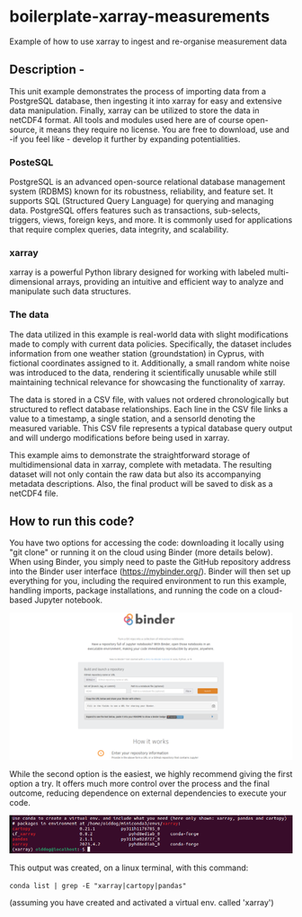 # boilerplate-xarray-measurements
Example of how to use xarray to ingest and re-organise measurement data

## Description - 
This unit example demonstrates the process of importing data from a PostgreSQL database, then ingesting it into xarray for easy and extensive data manipulation. Finally, xarray can be utilized to store the data in netCDF4 format. All tools and modules used here are of course open-source, it means they require no license. You are free to download, use and -if you feel like - develop it further by expanding potentialities. 

### PosteSQL
PostgreSQL is an advanced open-source relational database management system (RDBMS) known for its robustness, reliability, and feature set. It supports SQL (Structured Query Language) for querying and managing data. PostgreSQL offers features such as transactions, sub-selects, triggers, views, foreign keys, and more. It is commonly used for applications that require complex queries, data integrity, and scalability. 

### xarray
xarray is a powerful Python library designed for working with labeled multi-dimensional arrays, providing an intuitive and efficient way to analyze and manipulate such data structures.

### The data
The data utilized in this example is real-world data with slight modifications made to comply with current data policies. Specifically, the dataset includes information from one weather station (groundstation) in Cyprus, with fictional coordinates assigned to it. Additionally, a small random white noise was introduced to the data, rendering it scientifically unusable while still maintaining technical relevance for showcasing the functionality of xarray.

The data is stored in a CSV file, with values not ordered chronologically but structured to reflect database relationships. Each line in the CSV file links a value to a timestamp, a single station, and a sensorId denoting the measured variable. This CSV file represents a typical database query output and will undergo modifications before being used in xarray.

This example aims to demonstrate the straightforward storage of multidimensional data in xarray, complete with metadata. The resulting dataset will not only contain the raw data but also its accompanying metadata descriptions. Also, the final product will be saved to disk as a netCDF4 file. 


## How to run this code? 
You have two options for accessing the code: downloading it locally using "git clone" or running it on the cloud using Binder (more details below). When using Binder, you simply need to paste the GitHub repository address into the Binder user interface (https://mybinder.org/). Binder will then set up everything for you, including the required environment to run this example, handling imports, package installations, and running the code on a cloud-based Jupyter notebook.

![Example of binder interface](_screenshots/binder.png)

While the second option is the easiest, we highly recommend giving the first option a try. It offers much more control over the process and the final outcome, reducing dependence on external dependencies to execute your code. 

![Example of creating a virtual env. in conda](_screenshots/conda.png)

This output was created, on a linux terminal, with this command: 

```conda list | grep -E "xarray|cartopy|pandas" ```

(assuming you have created and activated a virtual env. called 'xarray')